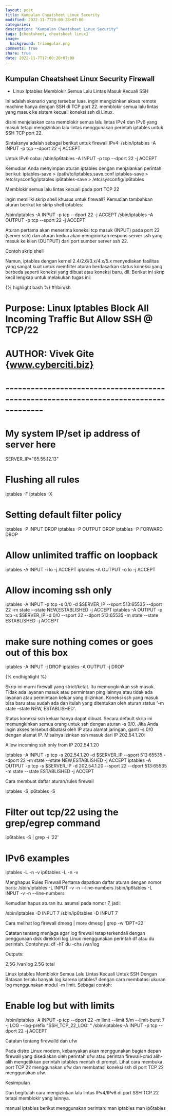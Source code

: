 ```yaml
---
layout: post
title: Kumpulan Cheatsheet Linux Security
modified: 2022-11-7T20:00:28+07:00
categories:
description: "Kumpulan Cheatsheet Linux Security"
tags: [cheatsheet, cheatsheet linux]
image:
  background: triangular.png
comments: true
share: true
date: 2022-11-7T17:00:28+07:00
---
```


## Kumpulan Cheatsheet Linux Security Firewall

* Linux Iptables Memblokir Semua Lalu Lintas Masuk Kecuali SSH

Ini adalah skenario yang tersebar luas. ingin mengizinkan akses remote machine hanya dengan SSH di TCP port 22. memblokir semua lalu lintas yang masuk ke sistem kecuali koneksi ssh di Linux.

disini menjelaskan cara memblokir semua lalu lintas IPv4 dan IPv6 yang masuk tetapi mengizinkan lalu lintas menggunakan perintah iptables untuk SSH TCP port 22.

Sintaksnya adalah sebagai berikut untuk firewall IPv4:
/sbin/iptables -A INPUT -p tcp --dport 22 -j ACCEPT

Untuk IPv6 coba:
/sbin/ip6tables -A INPUT -p tcp --dport 22 -j ACCEPT

Kemudian Anda menyimpan aturan iptables dengan menjalankan perintah berikut:
iptables-save > /path/to/iptables.save.conf
iptables-save > /etc/sysconfig/iptables
ip6tables-save > /etc/sysconfig/ip6tables

Memblokir semua lalu lintas kecuali pada port TCP 22

ingin memiliki skrip shell khusus untuk firewall? Kemudian tambahkan aturan berikut ke skrip shell iptables:

/sbin/iptables -A INPUT -p tcp --dport 22 -j ACCEPT
/sbin/iptables -A OUTPUT -p tcp --sport 22 -j ACCEPT

Aturan pertama akan menerima koneksi tcp masuk (INPUT) pada port 22 (server ssh) dan aturan kedua akan mengirimkan respons server ssh yang masuk ke klien (OUTPUT) dari port sumber server ssh 22.

Contoh skrip shell

Namun, iptables dengan kernel 2.4/2.6/3.x/4.x/5.x menyediakan fasilitas yang sangat kuat untuk memfilter aturan berdasarkan status koneksi yang berbeda seperti koneksi yang dibuat atau koneksi baru, dll. Berikut ini skrip kecil lengkap untuk melakukan tugas ini:

{% highlight bash %} 
#!/bin/sh
# Purpose: Linux Iptables Block All Incoming Traffic But Allow SSH @ TCP/22
# AUTHOR: Vivek Gite {www.cyberciti.biz}
# -------------------------------------------------------------------------------------
# My system IP/set ip address of server here
SERVER_IP="65.55.12.13"
 
# Flushing all rules
iptables -F
iptables -X
 
# Setting default filter policy
iptables -P INPUT DROP
iptables -P OUTPUT DROP
iptables -P FORWARD DROP
 
# Allow unlimited traffic on loopback
iptables -A INPUT -i lo -j ACCEPT
iptables -A OUTPUT -o lo -j ACCEPT
 
# Allow incoming ssh only
iptables -A INPUT -p tcp -s 0/0 -d $SERVER_IP --sport 513:65535 --dport 22 -m state --state NEW,ESTABLISHED -j ACCEPT
iptables -A OUTPUT -p tcp -s $SERVER_IP -d 0/0 --sport 22 --dport 513:65535 -m state --state ESTABLISHED -j ACCEPT
 
# make sure nothing comes or goes out of this box
iptables -A INPUT -j DROP
iptables -A OUTPUT -j DROP

{% endhighlight %}

Skrip ini murni firewall yang strict/ketat. Itu memungkinkan ssh masuk. Tidak ada layanan masuk atau permintaan ping lainnya atau tidak ada layanan atau permintaan keluar yang diizinkan. Koneksi ssh yang masuk bisa baru atau sudah ada dan itulah yang ditentukan oleh aturan status '-m state –state NEW, ESTABLISHED'. 

Status koneksi ssh keluar hanya dapat dibuat. Secara default skrip ini memungkinkan semua orang untuk ssh dengan aturan -s 0/0. Jika Anda ingin akses tersebut dibatasi oleh IP atau alamat jaringan, ganti -s 0/0 dengan alamat IP. Misalnya izinkan ssh masuk dari IP 202.54.1.20:

Allow incoming ssh only from IP 202.54.1.20

iptables -A INPUT -p tcp -s 202.54.1.20 -d $SERVER_IP --sport 513:65535 --dport 22 -m state --state NEW,ESTABLISHED -j ACCEPT
iptables -A OUTPUT -p tcp -s $SERVER_IP -d 202.54.1.20 --sport 22 --dport 513:65535 -m state --state ESTABLISHED -j ACCEPT

Cara membuat daftar aturan/rules firewall

iptables -S
ip6tables -S
# Filter out tcp/22 using the grep/egrep command #
ip6tables -S | grep -i '22'
# IPv6 examples #
iptables -L -n -v
ip6tables -L -n -v

Menghapus Rules Firewall
Pertama dapatkan daftar aturan dengan nomor baris:
/sbin/iptables -L INPUT -v -n --line-numbers
/sbin/ip6tables -L INPUT -v -n --line-numbers

Kemudian hapus aturan itu. 
asumsi pada nomor 7, jadi:

/sbin/iptables -D INPUT 7
/sbin/ip6tables -D INPUT 7

Cara melihat log firewall
dmesg | more
dmesg | grep -w 'DPT=22'

Catatan tentang menjaga agar log firewall tetap terkendali
dengan penggunaan disk direktori log Linux menggunakan perintah df atau du perintah. Contohnya:
df -hT
du -chs /var/log

Outputs:

2.5G	/var/log
2.5G	total

Linux Iptables Memblokir Semua Lalu Lintas Kecuali Untuk SSH Dengan Batasan
terlalu banyak log karena iptables? dengan cara membatasi ukuran log menggunakan modul -m limit. Sebagai contoh:

# Enable log but with limits
/sbin/iptables -A INPUT -p tcp --dport 22 -m limit --limit 5/m --limit-burst 7 -j LOG --log-prefix "SSH_TCP_22_LOG: "
/sbin/iptables -A INPUT -p tcp --dport 22 -j ACCEPT

Catatan tentang firewalld dan ufw

Pada distro Linux modern, kebanyakan akan menggunakan bagian depan firewall yang disediakan oleh perintah ufw atau perintah firewall-cmd alih-alih mengetikkan perintah iptables mentah di prompt. Lihat cara membuka port TCP 22 menggunakan ufw dan membatasi koneksi ssh di port TCP 22 menggunakan ufw.

Kesimpulan

Dan begitulah cara mengizinkan lalu lintas IPv4/IPv6 di port SSH TCP 22 tetapi memblokir yang lainnya.

manual iptables berikut menggunakan perintah:
man iptables
man ip6tables